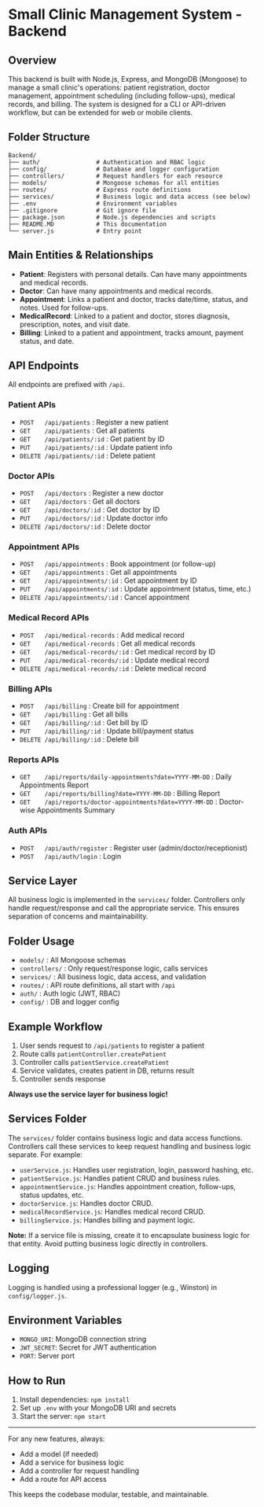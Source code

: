 # Small Clinic Management System - Backend

## Overview
This backend is built with Node.js, Express, and MongoDB (Mongoose) to manage a small clinic's operations: patient registration, doctor management, appointment scheduling (including follow-ups), medical records, and billing. The system is designed for a CLI or API-driven workflow, but can be extended for web or mobile clients.

## Folder Structure
```
Backend/
├── auth/                # Authentication and RBAC logic
├── config/              # Database and logger configuration
├── controllers/         # Request handlers for each resource
├── models/              # Mongoose schemas for all entities
├── routes/              # Express route definitions
├── services/            # Business logic and data access (see below)
├── .env                 # Environment variables
├── .gitignore           # Git ignore file
├── package.json         # Node.js dependencies and scripts
├── README.MD            # This documentation
└── server.js            # Entry point
```

## Main Entities & Relationships
- **Patient**: Registers with personal details. Can have many appointments and medical records.
- **Doctor**: Can have many appointments and medical records.
- **Appointment**: Links a patient and doctor, tracks date/time, status, and notes. Used for follow-ups.
- **MedicalRecord**: Linked to a patient and doctor, stores diagnosis, prescription, notes, and visit date.
- **Billing**: Linked to a patient and appointment, tracks amount, payment status, and date.


## API Endpoints
All endpoints are prefixed with `/api`.

### Patient APIs
- `POST   /api/patients`                : Register a new patient
- `GET    /api/patients`                : Get all patients
- `GET    /api/patients/:id`            : Get patient by ID
- `PUT    /api/patients/:id`            : Update patient info
- `DELETE /api/patients/:id`            : Delete patient

### Doctor APIs
- `POST   /api/doctors`                 : Register a new doctor
- `GET    /api/doctors`                 : Get all doctors
- `GET    /api/doctors/:id`             : Get doctor by ID
- `PUT    /api/doctors/:id`             : Update doctor info
- `DELETE /api/doctors/:id`             : Delete doctor

### Appointment APIs
- `POST   /api/appointments`            : Book appointment (or follow-up)
- `GET    /api/appointments`            : Get all appointments
- `GET    /api/appointments/:id`        : Get appointment by ID
- `PUT    /api/appointments/:id`        : Update appointment (status, time, etc.)
- `DELETE /api/appointments/:id`        : Cancel appointment

### Medical Record APIs
- `POST   /api/medical-records`         : Add medical record
- `GET    /api/medical-records`         : Get all medical records
- `GET    /api/medical-records/:id`     : Get medical record by ID
- `PUT    /api/medical-records/:id`     : Update medical record
- `DELETE /api/medical-records/:id`     : Delete medical record

### Billing APIs
- `POST   /api/billing`                 : Create bill for appointment
- `GET    /api/billing`                 : Get all bills
- `GET    /api/billing/:id`             : Get bill by ID
- `PUT    /api/billing/:id`             : Update bill/payment status
- `DELETE /api/billing/:id`             : Delete bill

### Reports APIs
- `GET    /api/reports/daily-appointments?date=YYYY-MM-DD`         : Daily Appointments Report
- `GET    /api/reports/billing?date=YYYY-MM-DD`                    : Billing Report
- `GET    /api/reports/doctor-appointments?date=YYYY-MM-DD`        : Doctor-wise Appointments Summary

### Auth APIs
- `POST   /api/auth/register`            : Register user (admin/doctor/receptionist)
- `POST   /api/auth/login`               : Login

## Service Layer
All business logic is implemented in the `services/` folder. Controllers only handle request/response and call the appropriate service. This ensures separation of concerns and maintainability.

## Folder Usage
- `models/`         : All Mongoose schemas
- `controllers/`    : Only request/response logic, calls services
- `services/`       : All business logic, data access, and validation
- `routes/`         : API route definitions, all start with `/api`
- `auth/`           : Auth logic (JWT, RBAC)
- `config/`         : DB and logger config

## Example Workflow
1. User sends request to `/api/patients` to register a patient
2. Route calls `patientController.createPatient`
3. Controller calls `patientService.createPatient`
4. Service validates, creates patient in DB, returns result
5. Controller sends response

**Always use the service layer for business logic!**

## Services Folder
The `services/` folder contains business logic and data access functions. Controllers call these services to keep request handling and business logic separate. For example:
- `userService.js`: Handles user registration, login, password hashing, etc.
- `patientService.js`: Handles patient CRUD and business rules.
- `appointmentService.js`: Handles appointment creation, follow-ups, status updates, etc.
- `doctorService.js`: Handles doctor CRUD.
- `medicalRecordService.js`: Handles medical record CRUD.
- `billingService.js`: Handles billing and payment logic.

**Note:** If a service file is missing, create it to encapsulate business logic for that entity. Avoid putting business logic directly in controllers.

## Logging
Logging is handled using a professional logger (e.g., Winston) in `config/logger.js`.

## Environment Variables
- `MONGO_URI`: MongoDB connection string
- `JWT_SECRET`: Secret for JWT authentication
- `PORT`: Server port

## How to Run
1. Install dependencies: `npm install`
2. Set up `.env` with your MongoDB URI and secrets
3. Start the server: `npm start`

---

For any new features, always:
- Add a model (if needed)
- Add a service for business logic
- Add a controller for request handling
- Add a route for API access

This keeps the codebase modular, testable, and maintainable.

